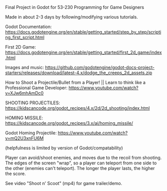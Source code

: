 Final Project in Godot for 53-230 Programming for Game Designers

Made in about 2-3 days by following/modifying various tutorials.

Godot Documentation: https://docs.godotengine.org/en/stable/getting_started/step_by_step/scripting_first_script.html

First 2D Game: https://docs.godotengine.org/en/stable/getting_started/first_2d_game/index.html

Images and music: https://github.com/godotengine/godot-docs-project-starters/releases/download/latest-4.x/dodge_the_creeps_2d_assets.zip

How to Shoot a Projectile/Bullet from a Player! || Learn to think like a Professional Game Developer: https://www.youtube.com/watch?v=XJw6mhAmDc0

SHOOTING PROJECTILES: https://kidscancode.org/godot_recipes/4.x/2d/2d_shooting/index.html

HOMING MISSILE: https://kidscancode.org/godot_recipes/3.x/ai/homing_missile/

Godot Homing Projectile: https://www.youtube.com/watch?v=mQ2U3xnFU6M

(helpfulness is limited by version of Godot/compatability)

Player can avoid/shoot enemies, and moves due to the recoil from shooting. The edges of the screen "wrap", so a player can teleport from one side to the other (enemies can't teleport). The longer the player lasts, the higher the score.

See video "Shoot n' Scoot" (mp4) for game trailer/demo.
